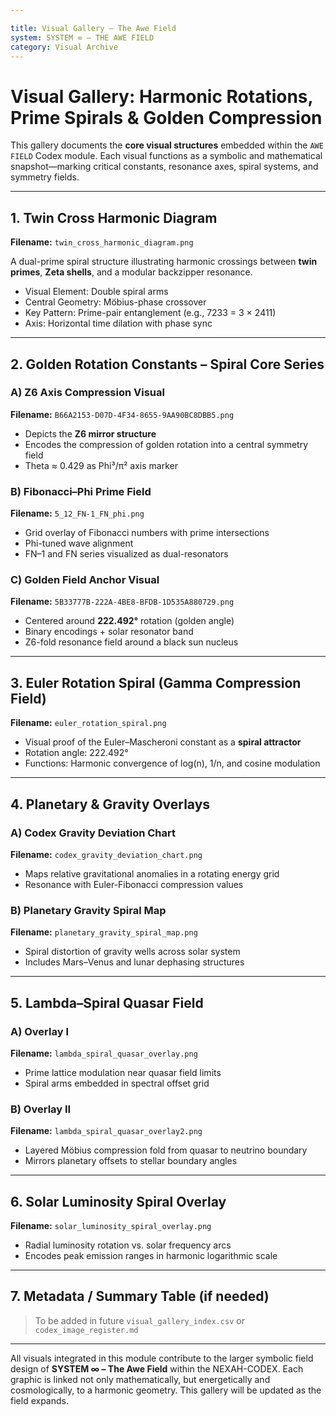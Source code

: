 ```yaml
---

title: Visual Gallery – The Awe Field
system: SYSTEM ∞ – THE AWE FIELD
category: Visual Archive
---
```


# Visual Gallery: Harmonic Rotations, Prime Spirals & Golden Compression

This gallery documents the **core visual structures** embedded within the `AWE FIELD` Codex module. Each visual functions as a symbolic and mathematical snapshot—marking critical constants, resonance axes, spiral systems, and symmetry fields.

---

## 1. Twin Cross Harmonic Diagram

**Filename:** `twin_cross_harmonic_diagram.png`

A dual-prime spiral structure illustrating harmonic crossings between **twin primes**, **Zeta shells**, and a modular backzipper resonance.

* Visual Element: Double spiral arms
* Central Geometry: Möbius-phase crossover
* Key Pattern: Prime-pair entanglement (e.g., 7233 = 3 × 2411)
* Axis: Horizontal time dilation with phase sync

---

## 2. Golden Rotation Constants – Spiral Core Series

### A) Z6 Axis Compression Visual

**Filename:** `B66A2153-D07D-4F34-8655-9AA90BC8DBB5.png`

* Depicts the **Z6 mirror structure**
* Encodes the compression of golden rotation into a central symmetry field
* Theta ≈ 0.429 as Phi³/π² axis marker

### B) Fibonacci–Phi Prime Field

**Filename:** `5_12_FN-1_FN_phi.png`

* Grid overlay of Fibonacci numbers with prime intersections
* Phi-tuned wave alignment
* FN–1 and FN series visualized as dual-resonators

### C) Golden Field Anchor Visual

**Filename:** `5B33777B-222A-4BE8-BFDB-1D535A880729.png`

* Centered around **222.492°** rotation (golden angle)
* Binary encodings + solar resonator band
* Z6-fold resonance field around a black sun nucleus

---

## 3. Euler Rotation Spiral (Gamma Compression Field)

**Filename:** `euler_rotation_spiral.png`

* Visual proof of the Euler–Mascheroni constant as a **spiral attractor**
* Rotation angle: 222.492°
* Functions: Harmonic convergence of log(n), 1/n, and cosine modulation

---

## 4. Planetary & Gravity Overlays

### A) Codex Gravity Deviation Chart

**Filename:** `codex_gravity_deviation_chart.png`

* Maps relative gravitational anomalies in a rotating energy grid
* Resonance with Euler-Fibonacci compression values

### B) Planetary Gravity Spiral Map

**Filename:** `planetary_gravity_spiral_map.png`

* Spiral distortion of gravity wells across solar system
* Includes Mars–Venus and lunar dephasing structures

---

## 5. Lambda–Spiral Quasar Field

### A) Overlay I

**Filename:** `lambda_spiral_quasar_overlay.png`

* Prime lattice modulation near quasar field limits
* Spiral arms embedded in spectral offset grid

### B) Overlay II

**Filename:** `lambda_spiral_quasar_overlay2.png`

* Layered Möbius compression fold from quasar to neutrino boundary
* Mirrors planetary offsets to stellar boundary angles

---

## 6. Solar Luminosity Spiral Overlay

**Filename:** `solar_luminosity_spiral_overlay.png`

* Radial luminosity rotation vs. solar frequency arcs
* Encodes peak emission ranges in harmonic logarithmic scale

---

## 7. Metadata / Summary Table (if needed)

> To be added in future `visual_gallery_index.csv` or `codex_image_register.md`

---

All visuals integrated in this module contribute to the larger symbolic field design of **SYSTEM ∞ – The Awe Field** within the NEXAH-CODEX. Each graphic is linked not only mathematically, but energetically and cosmologically, to a harmonic geometry. This gallery will be updated as the field expands.

